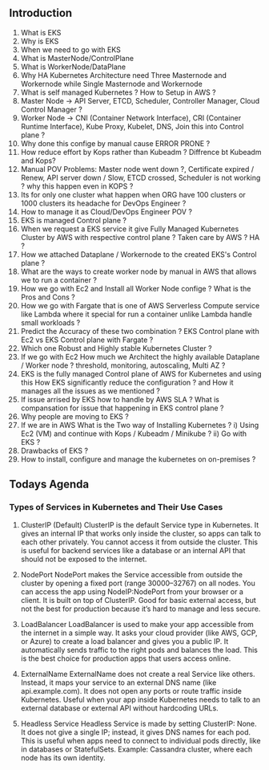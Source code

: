 ## Introduction

1. What is EKS
2. Why is EKS
3. When we need to go with EKS
4. What is MasterNode/ControlPlane
5. What is WorkerNode/DataPlane
6. Why HA Kubernetes Architecture need Three Masternode and Workernode while Single Masternode and Workernode
7. What is self managed Kubernetes ? How to Setup in AWS ?
8. Master Node -> API Server, ETCD, Scheduler, Controller Manager, Cloud Control Manager ?
9. Worker Node -> CNI (Container Network Interface), CRI (Container Runtime Interface), Kube Proxy, Kubelet, DNS, Join this into Control plane ?
10. Why done this confige by manual cause ERROR PRONE ?
11. How reduce effort by Kops rather than Kubeadm ? Diffrence bt Kubeadm and Kops?
12. Manual POV Problems: Master node went down ?, Certificate expired / Renew, API server down / Slow, ETCD crossed, Scheduler is not working ? why this happen even in KOPS ?
13. Its for only one cluster what happen when ORG have 100 clusters or 1000 clusters its headache for DevOps Engineer ?
14. How to manage it as Cloud/DevOps Engineer POV ?
15. EKS is managed Control plane ?
16. When we request a EKS service it give Fully Managed Kubernetes Cluster by AWS with respective control plane ? Taken care by AWS ? HA ?
17. How we attached Dataplane / Workernode to the created EKS's Control plane ?
18. What are the ways to create worker node by manual in AWS that allows we to run a container ?
19. How we go with Ec2 and Install all Worker Node confige ? What is the Pros and Cons ?
20. How we go with Fargate that is one of AWS Serverless Compute service like Lambda where it special for run a container unlike Lambda handle small workloads ?
21. Predict the Accuracy of these two combination ? EKS Control plane with Ec2 vs EKS Control plane with Fargate ?
22. Which one Robust and Highly stable Kubernetes Cluster ?
23. If we go with Ec2 How much we Architect the highly available Dataplane / Worker node ? threshold, monitoring, autoscaling, Multi AZ ?
24. EKS is the fully managed Control plane of AWS for Kubernetes and using this How EKS significantly reduce the configuration ? and How it manages all the issues as we mentioned ?
25. If issue arrised by EKS how to handle by AWS SLA ? What is compansation for issue that happening in EKS control plane ?
26. Why people are moving to EKS ?
27. If we are in AWS What is the Two way of Installing Kubernetes ? i) Using Ec2 (VM) and continue with Kops / Kubeadm / Minikube ? ii) Go with EKS ?
28. Drawbacks of EKS ?
29. How to install, configure and manage the kubernetes on on-premises ?

## Todays Agenda

### Types of Services in Kubernetes and Their Use Cases

1. ClusterIP (Default) 
ClusterIP is the default Service type in Kubernetes. It gives an internal IP that works only inside the cluster, so apps can talk to each other privately. You cannot access it from outside the cluster. This is useful for backend services like a database or an internal API that should not be exposed to the internet.

2. NodePort
NodePort makes the Service accessible from outside the cluster by opening a fixed port (range 30000–32767) on all nodes. You can access the app using NodeIP:NodePort from your browser or a client. It is built on top of ClusterIP. Good for basic external access, but not the best for production because it’s hard to manage and less secure.

3. LoadBalancer
LoadBalancer is used to make your app accessible from the internet in a simple way. It asks your cloud provider (like AWS, GCP, or Azure) to create a load balancer and gives you a public IP. It automatically sends traffic to the right pods and balances the load. This is the best choice for production apps that users access online.

4. ExternalName
ExternalName does not create a real Service like others. Instead, it maps your service to an external DNS name (like api.example.com). It does not open any ports or route traffic inside Kubernetes. Useful when your app inside Kubernetes needs to talk to an external database or external API without hardcoding URLs.

5. Headless Service
Headless Service is made by setting ClusterIP: None. It does not give a single IP; instead, it gives DNS names for each pod. This is useful when apps need to connect to individual pods directly, like in databases or StatefulSets. Example: Cassandra cluster, where each node has its own identity.


 

